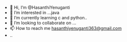 - 👋 Hi, I’m @HasanthiYenuganti
- 👀 I’m interested in ...java
- 🌱 I’m currently learning c and python..
- 💞️ I’m looking to collaborate on ...
- 📫 How to reach me hasanthiyenuganti363@gmail.com
- ..

<!---
HasanthiYenuganti/HasanthiYenuganti is a ✨ special ✨ repository because its `README.md` (this file) appears on your GitHub profile.
You can click the Preview link to take a look at your changes.
--->

